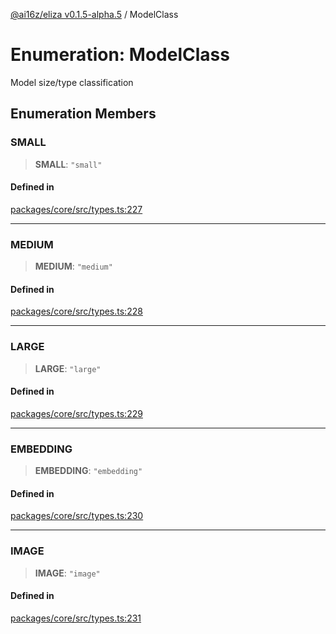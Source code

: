 [@ai16z/eliza v0.1.5-alpha.5](../index.md) / ModelClass

# Enumeration: ModelClass

Model size/type classification

## Enumeration Members

### SMALL

> **SMALL**: `"small"`

#### Defined in

[packages/core/src/types.ts:227](https://github.com/roschler/eliza/blob/main/packages/core/src/types.ts#L227)

***

### MEDIUM

> **MEDIUM**: `"medium"`

#### Defined in

[packages/core/src/types.ts:228](https://github.com/roschler/eliza/blob/main/packages/core/src/types.ts#L228)

***

### LARGE

> **LARGE**: `"large"`

#### Defined in

[packages/core/src/types.ts:229](https://github.com/roschler/eliza/blob/main/packages/core/src/types.ts#L229)

***

### EMBEDDING

> **EMBEDDING**: `"embedding"`

#### Defined in

[packages/core/src/types.ts:230](https://github.com/roschler/eliza/blob/main/packages/core/src/types.ts#L230)

***

### IMAGE

> **IMAGE**: `"image"`

#### Defined in

[packages/core/src/types.ts:231](https://github.com/roschler/eliza/blob/main/packages/core/src/types.ts#L231)
